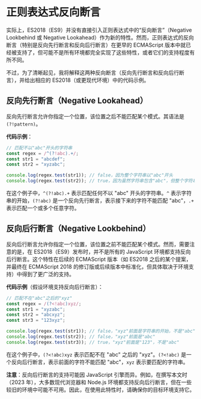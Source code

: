 # 正则表达式反向断言

实际上，ES2018（ES9）并没有直接引入正则表达式中的“反向断言”（Negative Lookbehind 或 Negative Lookahead）作为新的特性。然而，正则表达式的反向断言（特别是反向先行断言和反向后行断言）在更早的 ECMAScript 版本中就已经被支持了，但可能不是所有环境都完全实现了这些特性，或者它们的支持程度有所不同。

不过，为了清晰起见，我将解释这两种反向断言（反向先行断言和反向后行断言），并给出相应的 ES2018（或更现代环境）中的代码示例。

## 反向先行断言（Negative Lookahead）

反向先行断言允许你指定一个位置，该位置之后不能匹配某个模式。其语法是 `(?!pattern)`。

**代码示例**：

```javascript
// 匹配不以"abc"开头的字符串
const regex = /^(?!abc).+/;
const str1 = "abcdef";
const str2 = "xyzabc";

console.log(regex.test(str1)); // false，因为整个字符串以"abc"开头
console.log(regex.test(str2)); // true，因为虽然字符串包含"abc"，但整个字符串不以"abc"开头
```

在这个例子中，`^(?!abc).+` 表示匹配任何不以 "abc" 开头的字符串。`^` 表示字符串的开始，`(?!abc)` 是一个反向先行断言，表示接下来的字符不能匹配 "abc"，`.+` 表示匹配一个或多个任意字符。

## 反向后行断言（Negative Lookbehind）

反向后行断言允许你指定一个位置，该位置之前不能匹配某个模式。然而，需要注意的是，在 ES2018（ES9）发布时，并不是所有的 JavaScript 环境都支持反向后行断言。这个特性在后续的 ECMAScript 版本（如 ES2018 之后的某个提案，并最终在 ECMAScript 2018 的修订版或后续版本中标准化，但具体取决于环境支持）中得到了更广泛的支持。

**代码示例**（假设环境支持反向后行断言）：

```javascript
// 匹配不在"abc"之后的"xyz"
const regex = /(?<!abc)xyz/;
const str1 = "xyzabc";
const str2 = "abcxyz";
const str3 = "123xyz";

console.log(regex.test(str1)); // false，"xyz"前面是字符串的开始，不是"abc"
console.log(regex.test(str2)); // false，"xyz"前面是"abc"
console.log(regex.test(str3)); // true，"xyz"前面是"123"，不是"abc"
```

在这个例子中，`(?<!abc)xyz` 表示匹配不在 "abc" 之后的 "xyz"。`(?<!abc)` 是一个反向后行断言，表示前面的字符不能匹配 "abc"，`xyz` 表示要匹配的字符串。

**注意**：反向后行断言的支持可能因 JavaScript 引擎而异。例如，在撰写本文时（2023 年），大多数现代浏览器和 Node.js 环境都支持反向后行断言，但在一些较旧的环境中可能不可用。因此，在使用此特性时，请确保你的目标环境支持它。
